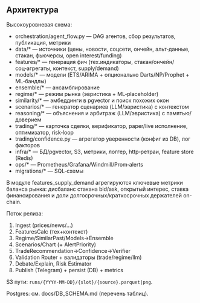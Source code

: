 ## Архитектура

Высокоуровневая схема:

- orchestration/agent_flow.py — DAG агентов, сбор результатов, публикация, метрики
- data/* — источники (цены, новости, соцсети, ончейн, альт‑данные, стакан, фьючерсы, open interest/funding)
- features/* — генерация фич (тех.индикаторы, стакан/ончейн/соц‑агрегаты, контекст, supply/demand)
- models/* — модели (ETS/ARIMA + опционально Darts/NP/Prophet + ML‑бандлы)
- ensemble/* — ансамблирование
- regime/* — режим рынка (эвристика + ML‑placeholder)
- similarity/* — эмбеддинги в pgvector и поиск похожих окон
- scenarios/* — генератор сценариев (LLM/эвристика) с контекстом
- reasoning/* — объяснения и арбитраж (LLM/эвристика) с памятью/доверием
- trading/* — карточка сделки, верификатор, paper/live исполнение, оптимизатор, risk‑loop
- trading/confidence.py — агрегатор уверенности (конфиг из DB), лог факторов
- infra/* — БД/pgvector, S3, метрики, логгер, http‑ретраи, feature store (Redis)
- ops/* — Prometheus/Grafana/Windmill/Prom‑alerts
- migrations/* — SQL‑схемы

В модуле features_supply_demand агрегируются ключевые метрики баланса рынка:
дисбаланс стакана bid/ask, открытый интерес, ставка финансирования и доли
долгосрочных/краткосрочных держателей on-chain.

Поток релиза:

1) Ingest (prices/news/…)
2) FeaturesCalc (тех+контекст)
3) Regime/SimilarPast/Models→Ensemble
4) Scenarios/Chart (+ AlertPriority)
5) TradeRecommendation→Confidence→Verifier
6) Validation Router + валидаторы (trade/regime/llm)
7) Debate/Explain, Risk Estimator
8) Publish (Telegram) + persist (DB) + metrics

S3 пути: `runs/{YYYY-MM-DD}/{slot}/{source}.parquet|png`.

Postgres: см. docs/DB_SCHEMA.md (перечень таблиц).
